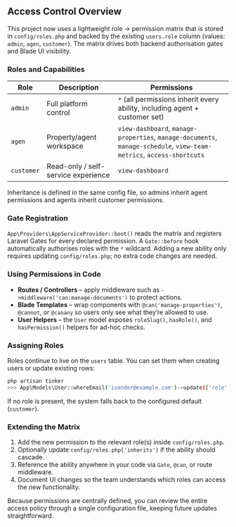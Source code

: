 ## Access Control Overview

This project now uses a lightweight role → permission matrix that is stored in `config/roles.php` and backed by the existing `users.role` column (values: `admin`, `agen`, `customer`). The matrix drives both backend authorisation gates and Blade UI visibility.

### Roles and Capabilities

| Role        | Description                                 | Permissions                                                                 |
| ----------- | ------------------------------------------- | --------------------------------------------------------------------------- |
| `admin`     | Full platform control                       | `*` (all permissions inherit every ability, including agent + customer set) |
| `agen`      | Property/agent workspace                    | `view-dashboard`, `manage-properties`, `manage-documents`, `manage-schedule`, `view-team-metrics`, `access-shortcuts` |
| `customer`  | Read-only / self-service experience         | `view-dashboard`                                                            |

Inheritance is defined in the same config file, so admins inherit agent permissions and agents inherit customer permissions.

### Gate Registration

`App\Providers\AppServiceProvider::boot()` reads the matrix and registers Laravel Gates for every declared permission. A `Gate::before` hook automatically authorises roles with the `*` wildcard. Adding a new ability only requires updating `config/roles.php`; no extra code changes are needed.

### Using Permissions in Code

- **Routes / Controllers** – apply middleware such as `->middleware('can:manage-documents')` to protect actions.
- **Blade Templates** – wrap components with `@can('manage-properties')`, `@cannot`, or `@canany` so users only see what they’re allowed to use.
- **User Helpers** – the `User` model exposes `roleSlug()`, `hasRole()`, and `hasPermission()` helpers for ad-hoc checks.

### Assigning Roles

Roles continue to live on the `users` table. You can set them when creating users or update existing rows:

```bash
php artisan tinker
>>> App\Models\User::whereEmail('ivander@example.com')->update(['role' => 'agen']);
```

If no role is present, the system falls back to the configured default (`customer`).

### Extending the Matrix

1. Add the new permission to the relevant role(s) inside `config/roles.php`.
2. Optionally update `config/roles.php['inherits']` if the ability should cascade.
3. Reference the ability anywhere in your code via `Gate`, `@can`, or route middleware.
4. Document UI changes so the team understands which roles can access the new functionality.

Because permissions are centrally defined, you can review the entire access policy through a single configuration file, keeping future updates straightforward.

